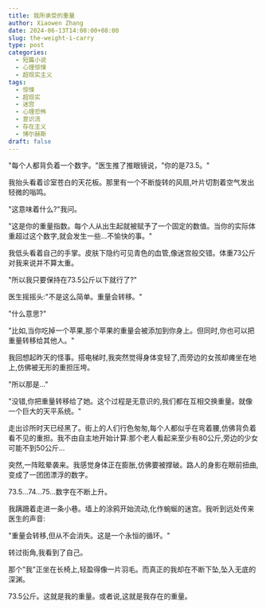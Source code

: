 ```yaml
---
title: 我所承受的重量
author: Xiaowen Zhang
date: 2024-06-13T14:00:00+08:00
slug: the-weight-i-carry
type: post
categories:
  - 短篇小说
  - 心理惊悚
  - 超现实主义
tags:
  - 惊悚
  - 超现实
  - 迷宫
  - 心理恐怖
  - 意识流
  - 存在主义
  - 博尔赫斯
draft: false
---
```


"每个人都背负着一个数字。"医生推了推眼镜说，"你的是73.5。"

我抬头看着诊室苍白的天花板。那里有一个不断旋转的风扇,叶片切割着空气发出轻微的嗡鸣。

"这意味着什么?"我问。

"这是你的重量指数。每个人从出生起就被赋予了一个固定的数值。当你的实际体重超过这个数字,就会发生一些...不愉快的事。"

我低头看着自己的手掌。皮肤下隐约可见青色的血管,像迷宫般交错。体重73公斤对我来说并不算太重。

"所以我只要保持在73.5公斤以下就行了?"

医生摇摇头:"不是这么简单。重量会转移。"

"什么意思?"

"比如,当你吃掉一个苹果,那个苹果的重量会被添加到你身上。但同时,你也可以把重量转移给其他人。"

我回想起昨天的怪事。搭电梯时,我突然觉得身体变轻了,而旁边的女孩却瘫坐在地上,仿佛被无形的重担压垮。

"所以那是..."

"没错,你把重量转移给了她。这个过程是无意识的,我们都在互相交换重量。就像一个巨大的天平系统。"

走出诊所时天已经黑了。街上的人们行色匆匆,每个人都似乎在弯着腰,仿佛背负着看不见的重担。我不由自主地开始计算:那个老人看起来至少有80公斤,旁边的少女可能不到50公斤...

突然,一阵眩晕袭来。我感觉身体正在膨胀,仿佛要被撑破。路人的身影在眼前扭曲,变成了一团团漂浮的数字。

73.5...74...75...数字在不断上升。

我蹒跚着走进一条小巷。墙上的涂鸦开始流动,化作蜿蜒的迷宫。我听到远处传来医生的声音:

"重量会转移,但从不会消失。这是一个永恒的循环。"

转过街角,我看到了自己。

那个"我"正坐在长椅上,轻盈得像一片羽毛。而真正的我却在不断下坠,坠入无底的深渊。

73.5公斤。这就是我的重量。或者说,这就是我存在的重量。